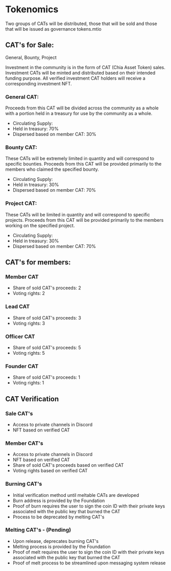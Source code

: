 # Tokenomics
Two groups of CATs will be distributed, those that will be sold and those that will be issued as governance tokens.mtio

## CAT's for Sale:
General, Bounty, Project

Investment in the community is in the form of CAT (Chia Asset Token) sales. Investment CATs will be minted and distributed based on their intended funding purpose. All verified investment CAT holders will receive a corresponding investment NFT.

### General CAT:
Proceeds from this CAT will be divided across the community as a whole with a portion held in a treasury for use by the community as a whole.

  - Circulating Supply:
  - Held in treasury: 70%
  - Dispersed based on member CAT: 30%

### Bounty CAT:
These CATs will be extremely limited in quantity and will correspond to specific bounties. Proceeds from this CAT will be provided primarily to the members who claimed the specified bounty.

  - Circulating Supply:
  - Held in treasury: 30%
  - Dispersed based on member CAT: 70%

### Project CAT:
These CATs will be limited in quantity and will correspond to specific projects. Proceeds from this CAT will be provided primarily to the members working on the specified project.

  - Circulating Supply:
  - Held in treasury: 30%
  - Dispersed based on member CAT: 70%

## CAT's for members:

### Member CAT

  - Share of sold CAT's proceeds: 2
  - Voting rights: 2

### Lead CAT

  - Share of sold CAT's proceeds: 3
  - Voting rights: 3

### Officer CAT

  - Share of sold CAT's proceeds: 5
  - Voting rights: 5

### Founder CAT

  - Share of sold CAT's proceeds: 1
  - Voting rights: 1

## CAT Verification

### Sale CAT's

  - Access to private channels in Discord
  - NFT based on verified CAT

### Member CAT's

  - Access to private channels in Discord
  - NFT based on verified CAT
  - Share of sold CAT's proceeds based on verified CAT
  - Voting rights based on verified CAT

### Burning CAT's
  
  - Initial verification method until meltable CATs are developed
  - Burn address is provided by the Foundation
  - Proof of burn requires the user to sign the coin ID with their private keys associated with the public key that burned the CAT
  - Process to be deprecated by melting CAT's

### Melting CAT's - (Pending)
  
  - Upon release, deprecates burning CAT's
  - Melting process is provided by the Foundation
  - Proof of melt requires the user to sign the coin ID with their private keys associated with the public key that burned the CAT
  - Proof of melt process to be streamlined upon messaging system release
